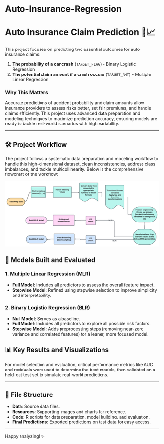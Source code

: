 # Auto-Insurance-Regression


# Auto Insurance Claim Prediction 🚗📈

This project focuses on predicting two essential outcomes for auto insurance claims:
1. **The probability of a car crash** (`TARGET_FLAG`) - Binary Logistic Regression
2. **The potential claim amount if a crash occurs** (`TARGET_AMT`) - Multiple Linear Regression

### Why This Matters
Accurate predictions of accident probability and claim amounts allow insurance providers to assess risks better, set fair premiums, and handle claims efficiently. This project uses advanced data preparation and modeling techniques to maximize prediction accuracy, ensuring models are ready to tackle real-world scenarios with high variability.

---

## 🛠️ Project Workflow

The project follows a systematic data preparation and modeling workflow to handle this high-dimensional dataset, clean inconsistencies, address class imbalances, and tackle multicollinearity. Below is the comprehensive flowchart of the workflow:

![Data Preparation Workflow](https://github.com/yinaS1234/Auto-Insurance-Regression/blob/main/Resources/flowchart.png)

## 🚀 Models Built and Evaluated

### 1. Multiple Linear Regression (MLR)
   - **Full Model**: Includes all predictors to assess the overall feature impact.
   - **Stepwise Model**: Refined using stepwise selection to improve simplicity and interpretability.

### 2. Binary Logistic Regression (BLR)
   - **Null Model**: Serves as a baseline.
   - **Full Model**: Includes all predictors to explore all possible risk factors.
   - **Stepwise Model**: Adds preprocessing steps (removing near-zero variance and correlated features) for a leaner, more focused model.

## 📊 Key Results and Visualizations
For model selection and evaluation, critical performance metrics like AUC and residuals were used to determine the best models, then validated on a held-out test set to simulate real-world predictions.

---

## 📂 File Structure

- **Data**: Source data files.
- **Resources**: Supporting images and charts for reference.
- **Code**: R scripts for data preparation, model building, and evaluation.
- **Final Predictions**: Exported predictions on test data for easy access.


---

Happy analyzing! ✨
